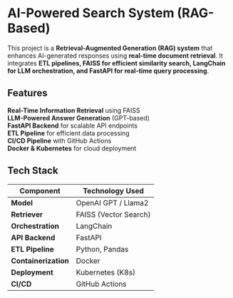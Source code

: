 # AI-Powered Search System (RAG-Based)
This project is a **Retrieval-Augmented Generation (RAG) system** that enhances AI-generated responses using **real-time document retrieval**. It integrates **ETL pipelines, FAISS for efficient similarity search, LangChain for LLM orchestration, and FastAPI for real-time query processing**.

## **Features**
 **Real-Time Information Retrieval** using FAISS  
**LLM-Powered Answer Generation** (GPT-based)  
 **FastAPI Backend** for scalable API endpoints  
**ETL Pipeline** for efficient data processing  
**CI/CD Pipeline** with GitHub Actions  
**Docker & Kubernetes** for cloud deployment  

##  **Tech Stack**
| Component       | Technology Used |
|----------------|----------------|
| **Model**      | OpenAI GPT / Llama2 |
| **Retriever**  | FAISS (Vector Search) |
| **Orchestration** | LangChain |
| **API Backend** | FastAPI |
| **ETL Pipeline** | Python, Pandas |
| **Containerization** | Docker |
| **Deployment** | Kubernetes (K8s) |
| **CI/CD** | GitHub Actions |



